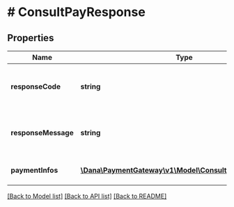 # # ConsultPayResponse

## Properties

Name | Type | Description | Notes
------------ | ------------- | ------------- | -------------
**responseCode** | **string** | Response code. Refer to https://dashboard.dana.id/api-docs/read/237#paymentgatewayprod-ConsultPay-ResponseCodeandMessage | [optional]
**responseMessage** | **string** | Response message. Refer to https://dashboard.dana.id/api-docs/read/237#paymentgatewayprod-ConsultPay-ResponseCodeandMessage | [optional]
**paymentInfos** | [**\Dana\PaymentGateway\v1\Model\ConsultPayPaymentInfo[]**](ConsultPayPaymentInfo.md) | Define list of payment information that includes payment method and payment option for transaction | [optional]

[[Back to Model list]](../../README.md#models) [[Back to API list]](../../README.md#endpoints) [[Back to README]](../../README.md)
